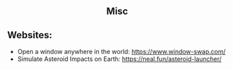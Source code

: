 <h2 align="center">Misc</h2>

## Websites:

- Open a window anywhere in the world: https://www.window-swap.com/
- Simulate Asteroid Impacts on Earth: https://neal.fun/asteroid-launcher/
